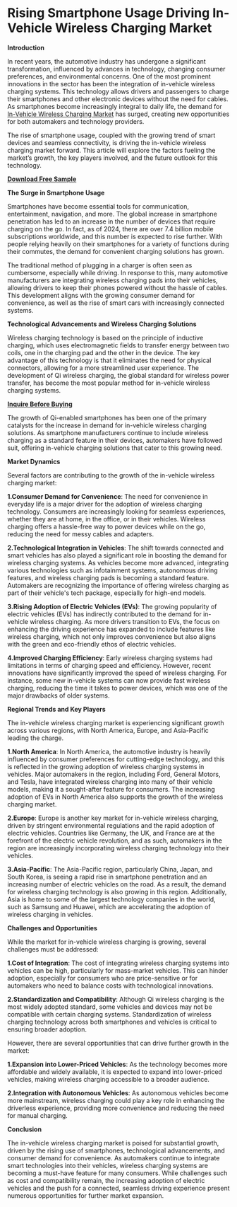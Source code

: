 # Rising Smartphone Usage Driving In-Vehicle Wireless Charging Market

**Introduction**

In recent years, the automotive industry has undergone a significant transformation, influenced by advances in technology, changing consumer preferences, and environmental concerns. One of the most prominent innovations in the sector has been the integration of in-vehicle wireless charging systems. This technology allows drivers and passengers to charge their smartphones and other electronic devices without the need for cables. As smartphones become increasingly integral to daily life, the demand for [In-Vehicle Wireless Charging Market](https://www.nextmsc.com/report/in-vehicle-wireless-charging-market-at3029) has surged, creating new opportunities for both automakers and technology providers.

The rise of smartphone usage, coupled with the growing trend of smart devices and seamless connectivity, is driving the in-vehicle wireless charging market forward. This article will explore the factors fueling the market’s growth, the key players involved, and the future outlook for this technology.

[**Download Free Sample**](https://www.nextmsc.com/in-vehicle-wireless-charging-market-at3029/request-sample) 

**The Surge in Smartphone Usage**

Smartphones have become essential tools for communication, entertainment, navigation, and more. The global increase in smartphone penetration has led to an increase in the number of devices that require charging on the go. In fact, as of 2024, there are over 7.4 billion mobile subscriptions worldwide, and this number is expected to rise further. With people relying heavily on their smartphones for a variety of functions during their commutes, the demand for convenient charging solutions has grown.

The traditional method of plugging in a charger is often seen as cumbersome, especially while driving. In response to this, many automotive manufacturers are integrating wireless charging pads into their vehicles, allowing drivers to keep their phones powered without the hassle of cables. This development aligns with the growing consumer demand for convenience, as well as the rise of smart cars with increasingly connected systems.

**Technological Advancements and Wireless Charging Solutions**

Wireless charging technology is based on the principle of inductive charging, which uses electromagnetic fields to transfer energy between two coils, one in the charging pad and the other in the device. The key advantage of this technology is that it eliminates the need for physical connectors, allowing for a more streamlined user experience. The development of Qi wireless charging, the global standard for wireless power transfer, has become the most popular method for in-vehicle wireless charging systems.

[**Inquire Before Buying**](https://www.nextmsc.com/in-vehicle-wireless-charging-market-at3029/inquire-before-buying)

The growth of Qi-enabled smartphones has been one of the primary catalysts for the increase in demand for in-vehicle wireless charging solutions. As smartphone manufacturers continue to include wireless charging as a standard feature in their devices, automakers have followed suit, offering in-vehicle charging solutions that cater to this growing need.

**Market Dynamics**

Several factors are contributing to the growth of the in-vehicle wireless charging market:

**1.Consumer Demand for Convenience**: The need for convenience in everyday life is a major driver for the adoption of wireless charging technology. Consumers are increasingly looking for seamless experiences, whether they are at home, in the office, or in their vehicles. Wireless charging offers a hassle-free way to power devices while on the go, reducing the need for messy cables and adapters.

**2.Technological Integration in Vehicles**: The shift towards connected and smart vehicles has also played a significant role in boosting the demand for wireless charging systems. As vehicles become more advanced, integrating various technologies such as infotainment systems, autonomous driving features, and wireless charging pads is becoming a standard feature. Automakers are recognizing the importance of offering wireless charging as part of their vehicle's tech package, especially for high-end models.

**3.Rising Adoption of Electric Vehicles (EVs)**: The growing popularity of electric vehicles (EVs) has indirectly contributed to the demand for in-vehicle wireless charging. As more drivers transition to EVs, the focus on enhancing the driving experience has expanded to include features like wireless charging, which not only improves convenience but also aligns with the green and eco-friendly ethos of electric vehicles.

**4.Improved Charging Efficiency**: Early wireless charging systems had limitations in terms of charging speed and efficiency. However, recent innovations have significantly improved the speed of wireless charging. For instance, some new in-vehicle systems can now provide fast wireless charging, reducing the time it takes to power devices, which was one of the major drawbacks of older systems.

**Regional Trends and Key Players**

The in-vehicle wireless charging market is experiencing significant growth across various regions, with North America, Europe, and Asia-Pacific leading the charge.

**1.North America**: In North America, the automotive industry is heavily influenced by consumer preferences for cutting-edge technology, and this is reflected in the growing adoption of wireless charging systems in vehicles. Major automakers in the region, including Ford, General Motors, and Tesla, have integrated wireless charging into many of their vehicle models, making it a sought-after feature for consumers. The increasing adoption of EVs in North America also supports the growth of the wireless charging market.

**2.Europe**: Europe is another key market for in-vehicle wireless charging, driven by stringent environmental regulations and the rapid adoption of electric vehicles. Countries like Germany, the UK, and France are at the forefront of the electric vehicle revolution, and as such, automakers in the region are increasingly incorporating wireless charging technology into their vehicles.

**3.Asia-Pacific**: The Asia-Pacific region, particularly China, Japan, and South Korea, is seeing a rapid rise in smartphone penetration and an increasing number of electric vehicles on the road. As a result, the demand for wireless charging technology is also growing in this region. Additionally, Asia is home to some of the largest technology companies in the world, such as Samsung and Huawei, which are accelerating the adoption of wireless charging in vehicles.

**Challenges and Opportunities**

While the market for in-vehicle wireless charging is growing, several challenges must be addressed:

**1.Cost of Integration**: The cost of integrating wireless charging systems into vehicles can be high, particularly for mass-market vehicles. This can hinder adoption, especially for consumers who are price-sensitive or for automakers who need to balance costs with technological innovations.

**2.Standardization and Compatibility**: Although Qi wireless charging is the most widely adopted standard, some vehicles and devices may not be compatible with certain charging systems. Standardization of wireless charging technology across both smartphones and vehicles is critical to ensuring broader adoption.

However, there are several opportunities that can drive further growth in the market:

**1.Expansion into Lower-Priced Vehicles**: As the technology becomes more affordable and widely available, it is expected to expand into lower-priced vehicles, making wireless charging accessible to a broader audience.

**2.Integration with Autonomous Vehicles**: As autonomous vehicles become more mainstream, wireless charging could play a key role in enhancing the driverless experience, providing more convenience and reducing the need for manual charging.

**Conclusion**

The in-vehicle wireless charging market is poised for substantial growth, driven by the rising use of smartphones, technological advancements, and consumer demand for convenience. As automakers continue to integrate smart technologies into their vehicles, wireless charging systems are becoming a must-have feature for many consumers. While challenges such as cost and compatibility remain, the increasing adoption of electric vehicles and the push for a connected, seamless driving experience present numerous opportunities for further market expansion.
